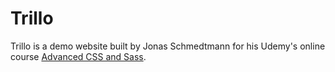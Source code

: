 # Trillo

Trillo is a demo website built by Jonas Schmedtmann for his Udemy's online course [Advanced CSS and Sass](https://www.udemy.com/advanced-css-and-sass/).

